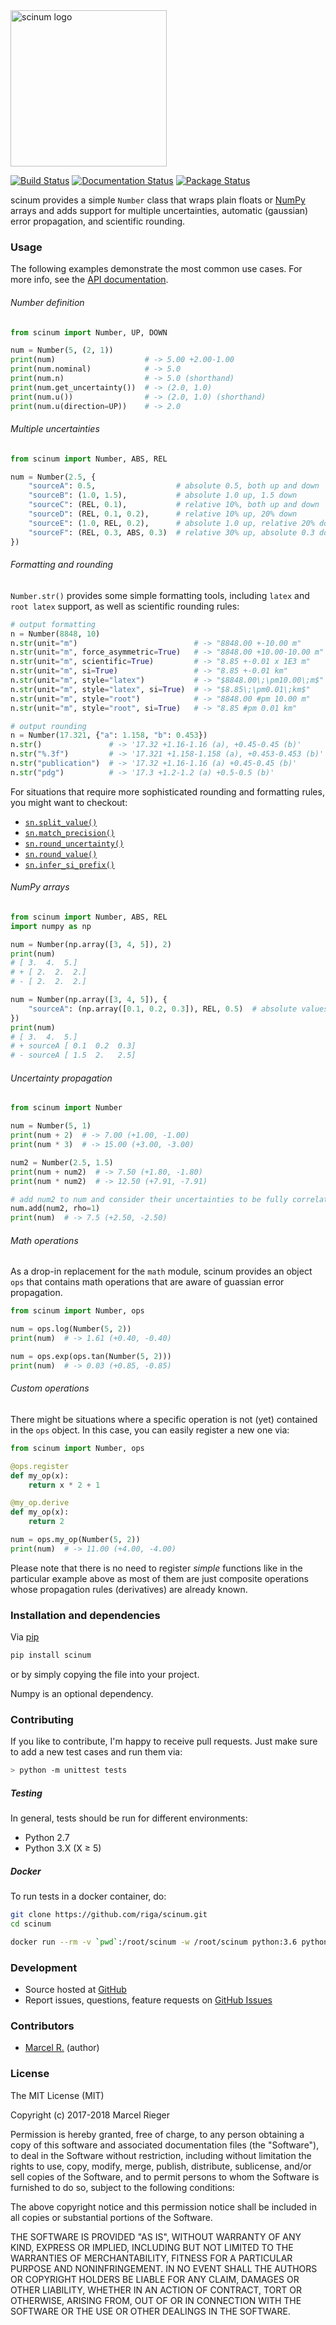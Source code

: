 <img src="https://raw.githubusercontent.com/riga/scinum/master/logo.png" alt="scinum logo" width="250"/>

[![Build Status](https://travis-ci.org/riga/scinum.svg?branch=master)](https://travis-ci.org/riga/scinum) [![Documentation Status](https://readthedocs.org/projects/scinum/badge/?version=latest)](http://scinum.readthedocs.org/en/latest/?badge=latest) [![Package Status](https://badge.fury.io/py/scinum.svg)](https://badge.fury.io/py/scinum)

scinum provides a simple `Number` class that wraps plain floats or [NumPy](http://www.numpy.org/) arrays and adds support for multiple uncertainties, automatic (gaussian) error propagation, and scientific rounding.


### Usage

The following examples demonstrate the most common use cases. For more info, see the [API documentation](http://scinum.readthedocs.org/en/latest/?badge=latest).


###### Number definition

```python
from scinum import Number, UP, DOWN

num = Number(5, (2, 1))
print(num)                    # -> 5.00 +2.00-1.00
print(num.nominal)            # -> 5.0
print(num.n)                  # -> 5.0 (shorthand)
print(num.get_uncertainty())  # -> (2.0, 1.0)
print(num.u())                # -> (2.0, 1.0) (shorthand)
print(num.u(direction=UP))    # -> 2.0
```


###### Multiple uncertainties

```python
from scinum import Number, ABS, REL

num = Number(2.5, {
    "sourceA": 0.5,                  # absolute 0.5, both up and down
    "sourceB": (1.0, 1.5),           # absolute 1.0 up, 1.5 down
    "sourceC": (REL, 0.1),           # relative 10%, both up and down
    "sourceD": (REL, 0.1, 0.2),      # relative 10% up, 20% down
    "sourceE": (1.0, REL, 0.2),      # absolute 1.0 up, relative 20% down
    "sourceF": (REL, 0.3, ABS, 0.3)  # relative 30% up, absolute 0.3 down
})
```


###### Formatting and rounding

`Number.str()` provides some simple formatting tools, including `latex` and `root latex` support, as well as scientific rounding rules:

```python
# output formatting
n = Number(8848, 10)
n.str(unit="m")                          # -> "8848.00 +-10.00 m"
n.str(unit="m", force_asymmetric=True)   # -> "8848.00 +10.00-10.00 m"
n.str(unit="m", scientific=True)         # -> "8.85 +-0.01 x 1E3 m"
n.str(unit="m", si=True)                 # -> "8.85 +-0.01 km"
n.str(unit="m", style="latex")           # -> "$8848.00\;\pm10.00\;m$"
n.str(unit="m", style="latex", si=True)  # -> "$8.85\;\pm0.01\;km$"
n.str(unit="m", style="root")            # -> "8848.00 #pm 10.00 m"
n.str(unit="m", style="root", si=True)   # -> "8.85 #pm 0.01 km"

# output rounding
n = Number(17.321, {"a": 1.158, "b": 0.453})
n.str()               # -> '17.32 +1.16-1.16 (a), +0.45-0.45 (b)'
n.str("%.3f")         # -> '17.321 +1.158-1.158 (a), +0.453-0.453 (b)'
n.str("publication")  # -> '17.32 +1.16-1.16 (a) +0.45-0.45 (b)'
n.str("pdg")          # -> '17.3 +1.2-1.2 (a) +0.5-0.5 (b)'
```

For situations that require more sophisticated rounding and formatting rules, you might want to checkout:

- [`sn.split_value()`](http://scinum.readthedocs.io/en/latest/#split-value)
- [`sn.match_precision()`](http://scinum.readthedocs.io/en/latest/#match-precision)
- [`sn.round_uncertainty()`](http://scinum.readthedocs.io/en/latest/#round-uncertainty)
- [`sn.round_value()`](http://scinum.readthedocs.io/en/latest/#round-value)
- [`sn.infer_si_prefix()`](http://scinum.readthedocs.io/en/latest/#infer-si-prefix)


###### NumPy arrays

```python
from scinum import Number, ABS, REL
import numpy as np

num = Number(np.array([3, 4, 5]), 2)
print(num)
# [ 3.  4.  5.]
# + [ 2.  2.  2.]
# - [ 2.  2.  2.]

num = Number(np.array([3, 4, 5]), {
    "sourceA": (np.array([0.1, 0.2, 0.3]), REL, 0.5)  # absolute values for up, 50% down
})
print(num)
# [ 3.  4.  5.]
# + sourceA [ 0.1  0.2  0.3]
# - sourceA [ 1.5  2.   2.5]
```


###### Uncertainty propagation

```python
from scinum import Number

num = Number(5, 1)
print(num + 2)  # -> 7.00 (+1.00, -1.00)
print(num * 3)  # -> 15.00 (+3.00, -3.00)

num2 = Number(2.5, 1.5)
print(num + num2)  # -> 7.50 (+1.80, -1.80)
print(num * num2)  # -> 12.50 (+7.91, -7.91)

# add num2 to num and consider their uncertainties to be fully correlated, i.e. rho = 1
num.add(num2, rho=1)
print(num)  # -> 7.5 (+2.50, -2.50)
```


###### Math operations

As a drop-in replacement for the `math` module, scinum provides an object `ops` that contains math operations that are aware of guassian error propagation.

```python
from scinum import Number, ops

num = ops.log(Number(5, 2))
print(num)  # -> 1.61 (+0.40, -0.40)

num = ops.exp(ops.tan(Number(5, 2)))
print(num)  # -> 0.03 (+0.85, -0.85)
```


###### Custom operations

There might be situations where a specific operation is not (yet) contained in the `ops` object. In this case, you can easily register a new one via:

```python
from scinum import Number, ops

@ops.register
def my_op(x):
    return x * 2 + 1

@my_op.derive
def my_op(x):
    return 2

num = ops.my_op(Number(5, 2))
print(num)  # -> 11.00 (+4.00, -4.00)
```

Please note that there is no need to register *simple* functions like in the particular example above as most of them are just composite operations whose propagation rules (derivatives) are already known.


### Installation and dependencies

Via [pip](https://pypi.python.org/pypi/scinum)

```bash
pip install scinum
```

or by simply copying the file into your project.

Numpy is an optional dependency.


### Contributing

If you like to contribute, I'm happy to receive pull requests. Just make sure to add a new test cases and run them via:

```bash
> python -m unittest tests
```


##### Testing

In general, tests should be run for different environments:

- Python 2.7
- Python 3.X (X ≥ 5)


##### Docker

To run tests in a docker container, do:

```bash
git clone https://github.com/riga/scinum.git
cd scinum

docker run --rm -v `pwd`:/root/scinum -w /root/scinum python:3.6 python -m unittest tests
```


### Development

- Source hosted at [GitHub](https://github.com/riga/scinum)
- Report issues, questions, feature requests on [GitHub Issues](https://github.com/riga/scinum/issues)


### Contributors

- [Marcel R.](https://github.com/riga) (author)


### License

The MIT License (MIT)

Copyright (c) 2017-2018 Marcel Rieger

Permission is hereby granted, free of charge, to any person obtaining a copy
of this software and associated documentation files (the "Software"), to deal
in the Software without restriction, including without limitation the rights
to use, copy, modify, merge, publish, distribute, sublicense, and/or sell
copies of the Software, and to permit persons to whom the Software is
furnished to do so, subject to the following conditions:

The above copyright notice and this permission notice shall be included in all
copies or substantial portions of the Software.

THE SOFTWARE IS PROVIDED "AS IS", WITHOUT WARRANTY OF ANY KIND, EXPRESS OR
IMPLIED, INCLUDING BUT NOT LIMITED TO THE WARRANTIES OF MERCHANTABILITY,
FITNESS FOR A PARTICULAR PURPOSE AND NONINFRINGEMENT. IN NO EVENT SHALL THE
AUTHORS OR COPYRIGHT HOLDERS BE LIABLE FOR ANY CLAIM, DAMAGES OR OTHER
LIABILITY, WHETHER IN AN ACTION OF CONTRACT, TORT OR OTHERWISE, ARISING FROM,
OUT OF OR IN CONNECTION WITH THE SOFTWARE OR THE USE OR OTHER DEALINGS IN THE
SOFTWARE.
